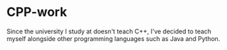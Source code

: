 # CPP-work
Since the university I study at doesn't teach C++, I've decided to teach myself alongside other programming languages such as Java and Python.
